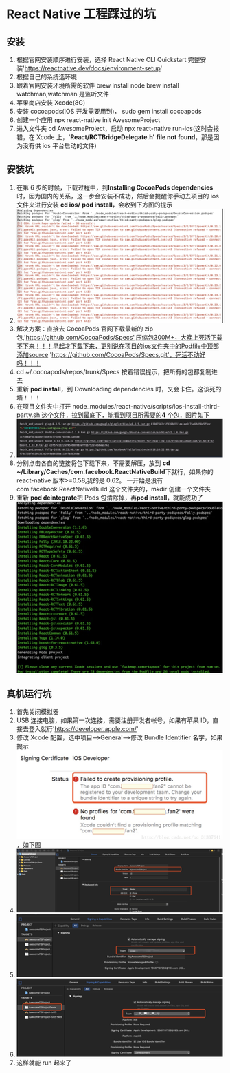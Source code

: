 <!--
 * @Author: your name
 * @Date: 2020-05-22 08:48:26
 * @LastEditTime: 2020-05-22 13:43:03
 * @LastEditors: Please set LastEditors
 * @Description: In User Settings Edit
 * @FilePath: /learningnotes/react-native踩过的坑.md
-->

# React Native 工程踩过的坑

## 安装

1. 根据官网安装顺序进行安装，选择 React Native CLI Quickstart 完整安装'https://reactnative.dev/docs/environment-setup'
2. 根据自己的系统选环境
3. 跟着官网安装环境所需的软件 brew install node brew install watchman,watchman 是监听文件
4. 苹果商店安装 Xcode(8G)
5. 安装 cocoapods(IOS 开发需要用到)， sudo gem install cocoapods
6. 创建一个应用 npx react-native init AwesomeProject
7. 进入文件夹 cd AwesomeProject，启动 npx react-native run-ios(这时会报错，在 Xcode 上，**'React/RCTBridgeDelegate.h' file not found**，那是因为没有供 ios 平台启动的文件)

## 安装坑

1. 在第 6 步的时候，下载过程中，到**Installing CocoaPods dependencies**时，因为国内的关系，这一步会安装不成功，然后会提醒你手动去项目的 ios 文件夹进行安装 **cd ios/** **pod install**，会收到下方图的提示
2. ![CocoaPods相关下载不成功因为墙的关系](./../image/react-native安装坑1.jpg)
3. 解决方案：直接去 CocoaPods 官网下载最新的 zip 包,'https://github.com/CocoaPods/Specs',压缩包300M+，大晚上死活下载不下来！！！早起才下载下来，更别说在项目的ios文件夹中的Podfile中顶部添加source 'https://github.com/CocoaPods/Specs.git'，死活不动好吗！！！
4. cd ~/.cocoapods/repos/trunk/Specs 按着错误提示，把所有的包都复制进去
5. 重新 **pod install**，到 Downloading dependencies 时，又会卡住。这该死的墙！！！
6. 在项目文件夹中打开 node_modules/react-native/scripts/ios-install-third-party.sh 这个文件，拉到最底下，能看到项目所需要的**4** 个包，图片如下
7. ![安装需要的插件](./../image/react-native4个包.jpg)
8. 分别点击各自的链接将包下载下来，不需要解压，放到 **cd ~/Library/Caches/com.facebook.ReactNativeBuild**下就行，如果你的 react-native 版本>=0.58,我的是 0.62。 一开始是没有 com.facebook.ReactNativeBuild 这个文件夹的，mkdir 创建一个文件夹
9. 重新 **pod deintegrate**把 Pods 包清除掉，再**pod install**，就能成功了![终于把项目安装成功](./../image/react-native项目安装成功.jpg)

## 真机运行坑

1. 首先关闭模拟器
2. USB 连接电脑，如果第一次连接，需要注册开发者帐号，如果有苹果 ID，直接去登入就行'https://developer.apple.com/'
3. 修改 Xcode 配置，选中项目-->General-->修改 Bundle Identifier 名字，如果提示![直接修改就行](./../image/真机Xcode坑1.jpg)，如下图
4. ![修改Bundle Identifier，选择手机系统版本](./../image/真机Xcode设置.jpg)
5. ![选择开发团队，用注册完成的帐号](./../image/Xcode选择Team.jpg)
6. ![Tests Target上也要选择Team](./../image/Xcode选择TeamTests文件上.jpg)
7. 这样就能 run 起来了
